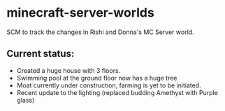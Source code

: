 # minecraft-server-worlds
SCM to track the changes in Rishi and Donna's MC Server world.

## Current status:

- Created a huge house with 3 floors.
- Swimming pool at the ground floor now has a huge tree
- Moat currently under construction, farming is yet to be initiated.
- Recent update to the lighting (replaced budding Amethyst with Purple glass)
